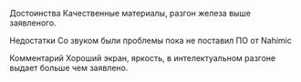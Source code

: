 Достоинства
Качественные материалы, разгон железа выше заявленого.

Недостатки
Со звуком были проблемы пока не поставил ПО от Nahimic

Комментарий
Хороший экран, яркость, в интелектуальном разгоне выдает больше чем заявлено.